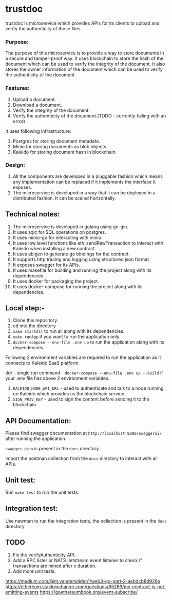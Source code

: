 # trustdoc

trustdoc is microservice which provides APIs for its clients to upload and verify the authenticity of those files.

### Purpose:

The purpose of this microservice is to provide a way to store documents in a secure and tamper-proof way. It uses
blockchain to store the hash of the document which can be used to verify the integrity of the document. It also stores
the owner information of the document which can be used to verify the authenticity of the document.

### Features:

1. Upload a document.
2. Download a document.
3. Verify the integrity of the document.
4. Verify the authenticity of the document.(TODO - currently failing with an error)

It uses following infrastructure:

1. Postgres for storing document metadata.
2. Minio for storing documents as blob objects.
3. Kaleido for storing document hash in blockchain.

### Design:

1. All the components are developed in a pluggable fashion which means any implementation can be replaced if it
   implements
   the interface it exposes.
2. The microservice is developed in a way that it can be deployed in a distributed fashion. It can be scaled
   horizontally.

## Technical notes:

1. The microservice is developed in golang using go-gin.
2. It uses sqlc for SQL operations on postgres.
3. It uses minio-go for interacting with minio.
4. It uses low level functions like eth_sendRawTransaction to interact with Kaleido when installing a new contract.
5. It uses abigen to generate go bindings for the contract.
6. It supports http tracing and logging using structured json format.
7. It exposes swagger for its APIs.
8. It uses makefile for building and running the project along with its dependencies.
9. It uses docker for packaging the project.
10. It uses docker-compose for running the project along with its dependencies.

## Local step:-

1. Clone this repository.
2. cd into the directory
3. `make startAll` to run all along with its dependencies.
4. `make runApp` if you want to run the application only.
5. `docker-compose --env-file .env up` to run the application along with its dependencies.

Following 2 environment variables are required to run the application as it connects to Kaleido SaaS platform.

tldr - single run command - `docker-compose --env-file .env up --build` if your .env file has above 2 environment
variables.

1. `KALEIDO_NODE_API_URL` - used to authenticate and talk to a node running on Kaleido which provides us the blockchain
   service.
2. `SIGN_PRIV_KEY` - used to sign the content before sending it to the blockchain.

## API Documentation:

Please find swagger documentation at `http://localhost:8080/swaggerui/` after running the application.

`swagger.json` is present in the `docs` directory.

Import the postman collection from the `docs` directory to interact with all APIs.

## Unit test:

Run `make test` to run the unit tests.

## Integration test:

Use newman to run the integration tests, the collection is present in the `docs` directory.

## TODO

1. Fix the verifyAuthenticity API.
2. Add a RPC lister or NATS Jetstream event listener to check if transactions are mined after x duration.
3. Add more unit tests.


https://medium.com/@m.vanderwijden1/web3-go-part-2-aebdcb8d926e
https://ethereum.stackexchange.com/questions/65289/my-contract-is-not-emitting-events
https://goethereumbook.org/event-subscribe/
